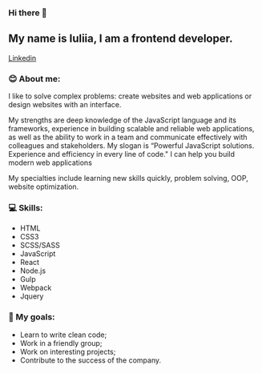 ### Hi there 👋

## My name is Iuliia, I am a frontend developer.
[Linkedin](https://www.linkedin.com/in/iuliia-verevkina/)
### 😊 About me:
<p>
I like to solve complex problems: create websites and web applications or design websites with an interface.</p>
<p>My strengths are deep knowledge of the JavaScript language and its frameworks, experience in building scalable and reliable web applications, as well as the ability to work in a team and communicate effectively with colleagues and stakeholders. My slogan is “Powerful JavaScript solutions. Experience and efficiency in every line of code." I can help you build modern web applications</p>
<p>My specialties include learning new skills quickly, problem solving, OOP, website optimization. </p>

### 💻 Skills:
- HTML
- CSS3
- SCSS/SASS
- JavaScript
- React
- Node.js
- Gulp
- Webpack
- Jquery
### 🎯 My goals:
- Learn to write clean code;
- Work in a friendly group;
- Work on interesting projects;
- Contribute to the success of the company.
